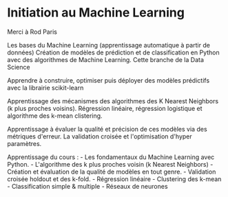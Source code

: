 # Initiation au Machine Learning

Merci à Rod Paris

Les bases du Machine Learning (apprentissage automatique à partir de données)
Création de modèles de prédiction et de classification en Python avec des algorithmes de Machine Learning.
Cette branche de la Data Science

Apprendre à construire, optimiser puis déployer des modèles prédictifs avec la librairie scikit-learn

Apprentissage des mécanismes des algorithmes des K Nearest Neighbors (k plus proches voisins). Régression linéaire, régression logistique et algorithme des k-mean clistering.

Apprentissage à évaluer la qualité et précision de ces modèles via des métriques d'erreur. La validation croisée et l'optimisation d'hyper paramètres.

Apprentissage du cours :
	- Les fondamentaux du Machine Learning avec Python.
	- L'algorithme des k plus proches voisin (k Nearest Neighbors)
	- Création et évaluation de la qualité de modèles en tout genre.
	- Validation croisée holdout et des k-fold.
	- Régression linéaire
	- Clustering des k-mean
	- Classification simple & multiple
	- Réseaux de neurones
